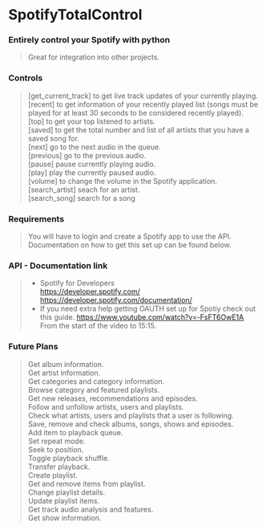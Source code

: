 # SpotifyTotalControl

### Entirely control your Spotify with python

> Great for integration into other projects.

### Controls

> [get_current_track] to get live track updates of your currently playing.\
> [recent] to get information of your recently played list (songs must be played for at least 30 seconds to be considered recently played).\
> [top] to get your top listened to artists.\
> [saved] to get the total number and list of all artists that you have a saved song for.\
> [next] go to the next audio in the queue.\
> [previous] go to the previous audio.\
> [pause] pause currently playing audio.\
> [play] play the currently paused audio.\
> [volume] to change the volume in the Spotify application.\
> [search_artist] seach for an artist.\
> [search_song] search for a song

### Requirements

> You will have to login and create a Spotify app to use the API.\
> Documentation on how to get this set up can be found below.

### API - Documentation link

> - Spotify for Developers\
>   https://developer.spotify.com/ \
>   https://developer.spotify.com/documentation/
> - If you need extra help getting OAUTH set up for Spotiy check out this guide.
>   https://www.youtube.com/watch?v=-FsFT6OwE1A \
>   From the start of the video to 15:15.


### Future Plans

> Get album information.\
> Get artist information.\
> Get categories and category information.\
> Browse category and featured playlists.\
> Get new releases, recommendations and episodes.\
> Follow and unfollow artists, users and playlists.\
> Check what artists, users and playlists that a user is following.\
> Save, remove and check albums, songs, shows and episodes.\
> Add item to playback queue.\
> Set repeat mode.\
> Seek to position.\
> Toggle playback shuffle.\
> Transfer playback.\
> Create playlist.\
> Get and remove items from playlist.\
> Change playlist details.\
> Update playlist items.\
> Get track audio analysis and features.\
> Get show information.